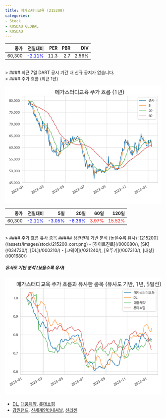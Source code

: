 ```yaml
---
title: 메가스터디교육 (215200)
categories:
- Stock
- KOSDAQ GLOBAL
- KOSDAQ
---
```


|종가|전일대비|PER|PBR|DIV|
|---:|-------:|--:|--:|--:|
|60,300|<span style="color: blue">-2.11%</span>|11.3|2.7|2.56%|

<!-- more -->

<br>
> #### 최근 7일 DART 공시
기간 내 신규 공지가 없습니다.

<br>
> #### 주가 흐름 (최근 1년)

![215200](/assets/images/stock/215200.png)

|종가|전일대비|5일|20일|60일|120일|
|---:|-------:|--:|---:|---:|----:|
|60,300|<span style="color: blue">-2.11%</span>|<span style="color: blue">-3.05%</span>|<span style="color: blue">-8.36%</span>|<span style="color: red">3.97%</span>|<span style="color: red">15.52%</span>|

<br>
> #### 주가 흐름 유사 종목
##### 상관관계 기반 분석 (높을수록 유사)
![215200](/assets/images/stock/215200_corr.png)
- [하이트진로](/000080/), [SK](/034730/), [DL](/000210/)
- [코웨이](/021240/), [오뚜기](/007310/), [대상](/001680/)

##### 유사도 기반 분석 (낮을수록 유사)	
![215200](/assets/images/stock/215200_sim.png)
- [DL](/000210/), [대웅제약](/069620/), [롯데쇼핑](/023530/)
- [강원랜드](/035250/), [신세계인터내셔날](/031430/), [신라젠](/215600/)